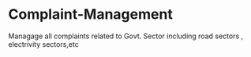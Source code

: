 # Complaint-Management
Managage all complaints related to Govt. Sector including road sectors , electrivity sectors,etc
